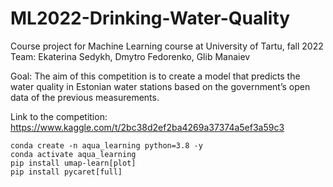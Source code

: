 # ML2022-Drinking-Water-Quality
Course project for Machine Learning course at University of Tartu, fall 2022
Team: Ekaterina Sedykh, Dmytro Fedorenko, Glib Manaiev

Goal: The aim of this competition is to create a model that predicts the water quality in Estonian water stations based on the government’s open data of the previous measurements.

Link to the competition: https://www.kaggle.com/t/2bc38d2ef2ba4269a37374a5ef3a59c3


```
conda create -n aqua_learning python=3.8 -y
conda activate aqua_learning
pip install umap-learn[plot]
pip install pycaret[full]
```
